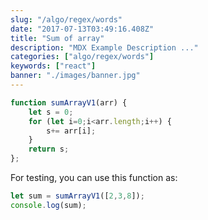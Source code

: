 ```yaml
---
slug: "/algo/regex/words"
date: "2017-07-13T03:49:16.408Z"
title: "Sum of array"
description: "MDX Example Description ..."
categories: ["algo/regex/words"]
keywords: ["react"]
banner: "./images/banner.jpg"
---
```



```javascript
function sumArrayV1(arr) {
    let s = 0;
    for (let i=0;i<arr.length;i++) {
        s+= arr[i];
    }
    return s;
};
```

For testing, you can use this function as:

```javascript
let sum = sumArrayV1([2,3,8]);
console.log(sum);
```


<Counter initialCounter={3} />
